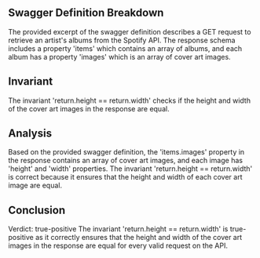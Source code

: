 ## Swagger Definition Breakdown
The provided excerpt of the swagger definition describes a GET request to retrieve an artist's albums from the Spotify API. The response schema includes a property 'items' which contains an array of albums, and each album has a property 'images' which is an array of cover art images.

## Invariant
The invariant 'return.height == return.width' checks if the height and width of the cover art images in the response are equal.

## Analysis
Based on the provided swagger definition, the 'items.images' property in the response contains an array of cover art images, and each image has 'height' and 'width' properties. The invariant 'return.height == return.width' is correct because it ensures that the height and width of each cover art image are equal.

## Conclusion
Verdict: true-positive
The invariant 'return.height == return.width' is true-positive as it correctly ensures that the height and width of the cover art images in the response are equal for every valid request on the API.
